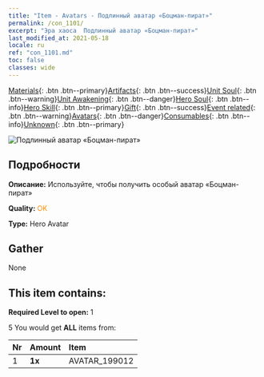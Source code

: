 ```yaml
---
title: "Item - Avatars - Подлинный аватар «Боцман-пират»"
permalink: /con_1101/
excerpt: "Эра хаоса  Подлинный аватар «Боцман-пират»"
last_modified_at: 2021-05-18
locale: ru
ref: "con_1101.md"
toc: false
classes: wide
---
```

 [Materials](/ItemsRU/){: .btn .btn--primary}[Artifacts](/ItemsRU/Artifacts/){: .btn .btn--success}[Unit Soul](/ItemsRU/UnitSoul/){: .btn .btn--warning}[Unit Awakening](/ItemsRU/UnitAwakening/){: .btn .btn--danger}[Hero Soul](/ItemsRU/HeroSoul/){: .btn .btn--info}[Hero Skill](/ItemsRU/HeroSkill/){: .btn .btn--primary}[Gift](/ItemsRU/Gift/){: .btn .btn--success}[Event related](/ItemsRU/Events/){: .btn .btn--warning}[Avatars](/ItemsRU/Avatars/){: .btn .btn--danger}[Consumables](/ItemsRU/Consumables/){: .btn .btn--info}[Unknown](/ItemsRU/Unknown/){: .btn .btn--primary}

 ![Подлинный аватар «Боцман-пират»](/images/u/ti_haidao1.jpg)

## Подробности
 **Описание:** Используйте, чтобы получить особый аватар «Боцман-пират»

 **Quality:** <span style="color: #FF8C00">OK</span>

 **Type:** Hero Avatar

## Gather

  None

## This item contains:

 **Required Level to open:** 1

 5 You would get **ALL** items  from:

  | Nr | Amount |     Item    |
  |:---|:-------|:------------|
  | 1 |  **1x** | AVATAR_199012 |  | 
